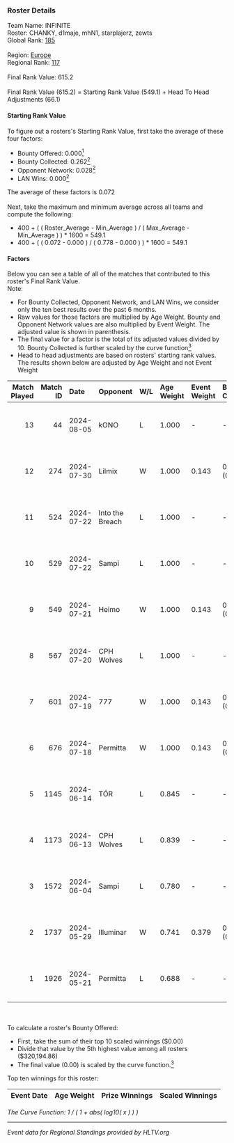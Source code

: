 ### Roster Details<br />
Team Name: INFINITE<br />
Roster: CHANKY, d1maje, mhN1, starplajerz, zewts<br />
Global Rank: [185](../../standings_global_2024_08_06.md)<br />
<br />
Region: [Europe]( ../../standings_europe_2024_08_06.md)<br />
Regional Rank: [117]( ../../standings_europe_2024_08_06.md)<br />
<br />
Final Rank Value:  615.2<br />
<br />
Final Rank Value (615.2) = Starting Rank Value (549.1) + Head To Head Adjustments (66.1)<br />

#### Starting Rank Value<br />
To figure out a rosters's Starting Rank Value, first take the average of these four factors:<br />
- Bounty Offered: 0.000[<sup>1</sup>](#table2)
- Bounty Collected: 0.262[<sup>2</sup>](#table1)
- Opponent Network: 0.028[<sup>2</sup>](#table1)
- LAN Wins: 0.000[<sup>2</sup>](#table1)

The average of these factors is 0.072<br />
<br />
Next, take the maximum and minimum average across all teams and compute the following:<br />
- 400 + ( ( Roster_Average - Min_Average ) / ( Max_Average - Min_Average ) ) * 1600 = 549.1
- 400 + ( ( 0.072 - 0.000 ) / ( 0.778 - 0.000 ) ) * 1600 = 549.1


#### Factors<br />
Below you can see a table of all of the matches that contributed to this roster's Final Rank Value.<br />
Note:<br />

- For Bounty Collected, Opponent Network, and LAN Wins, we consider only the ten best results over the past 6 months.
- Raw values for those factors are multiplied by Age Weight. Bounty and Opponent Network values are also multiplied by Event Weight. The adjusted value is shown in parenthesis.
- The final value for a factor is the total of its adjusted values divided by 10. Bounty Collected is further scaled by the curve function[<sup>3</sup>](#curveFunction)
- Head to head adjustments are based on rosters' starting rank values. The results shown below are adjusted by Age Weight and not Event Weight
<span id="table1"></span><br />


| Match Played | Match ID | Date       | Opponent        | W/L | Age Weight | Event Weight | Bounty Collected | Opponent Network | LAN Wins  | H2H Adj. | Roster                                   |
| -: | -: | :- | :- | :- | :- | :- | :- | :- | :- | -: | :- |
|           13 |       44 | 2024-08-05 | kONO            | L   | 1.000      | -            | -                | -                | -         |    -7.03 | CHANKY, d1maje, mhN1, starplajerz, zewts |
|           12 |      274 | 2024-07-30 | Lilmix          | W   | 1.000      | 0.143        | 0.023 (0.003)    | 0.095 (0.014)    | 0 (0.000) |    25.18 | CHANKY, d1maje, mhN1, starplajerz, zewts |
|           11 |      524 | 2024-07-22 | Into the Breach | L   | 1.000      | -            | -                | -                | -         |   -11.75 | CHANKY, d1maje, mhN1, starplajerz, zewts |
|           10 |      529 | 2024-07-22 | Sampi           | L   | 1.000      | -            | -                | -                | -         |    -5.14 | CHANKY, d1maje, mhN1, starplajerz, zewts |
|            9 |      549 | 2024-07-21 | Heimo           | W   | 1.000      | 0.143        | 0.006 (0.001)    | 0.103 (0.015)    | 0 (0.000) |    17.81 | CHANKY, d1maje, mhN1, starplajerz, zewts |
|            8 |      567 | 2024-07-20 | CPH Wolves      | L   | 1.000      | -            | -                | -                | -         |    -6.28 | CHANKY, d1maje, mhN1, starplajerz, zewts |
|            7 |      601 | 2024-07-19 | 777             | W   | 1.000      | 0.143        | 0.015 (0.002)    | 0.173 (0.025)    | 0 (0.000) |    20.20 | CHANKY, d1maje, mhN1, starplajerz, zewts |
|            6 |      676 | 2024-07-18 | Permitta        | W   | 1.000      | 0.143        | 0.039 (0.006)    | 0.919 (0.131)    | 0 (0.000) |    28.02 | CHANKY, d1maje, mhN1, starplajerz, zewts |
|            5 |     1145 | 2024-06-14 | TÓR             | L   | 0.845      | -            | -                | -                | -         |    -3.37 | CHANKY, d1maje, mhN1, starplajerz, zewts |
|            4 |     1173 | 2024-06-13 | CPH Wolves      | L   | 0.839      | -            | -                | -                | -         |    -5.60 | CHANKY, d1maje, mhN1, starplajerz, zewts |
|            3 |     1572 | 2024-06-04 | Sampi           | L   | 0.780      | -            | -                | -                | -         |    -2.89 | d1maje, mhN1, starplajerz, waZz, zewts   |
|            2 |     1737 | 2024-05-29 | Illuminar       | W   | 0.741      | 0.379        | 0.012 (0.003)    | 0.340 (0.095)    | 0 (0.000) |    19.54 | d1maje, mhN1, starplajerz, waZz, zewts   |
|            1 |     1926 | 2024-05-21 | Permitta        | L   | 0.688      | -            | -                | -                | -         |    -2.61 | d1maje, mhN1, starplajerz, waZz, zewts   |

<br />
<span id="table2"></span><br />
To calculate a roster's Bounty Offered:<br />

- First, take the sum of their top 10 scaled winnings ($0.00)
- Divide that value by the 5th highest value among all rosters ($320,194.86)
- The final value (0.00) is scaled by the curve function.[<sup>3</sup>](#curveFunction)

Top ten winnings for this roster:<br />

| Event Date | Age Weight | Prize Winnings | Scaled Winnings |
| :- | -: | :- | :- |


<span id="curveFunction"></span>_The Curve Function: 1 / ( 1 + abs( log10( x ) ) )_<br />

---
_Event data for Regional Standings provided by HLTV.org_<br />

